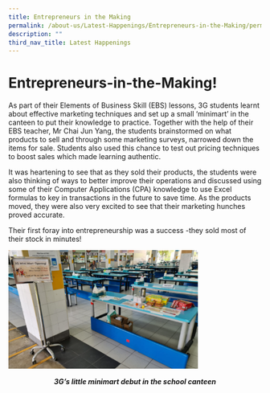 ```yaml
---
title: Entrepreneurs in the Making
permalink: /about-us/Latest-Happenings/Entrepreneurs-in-the-Making/permalink
description: ""
third_nav_title: Latest Happenings
---
```

Entrepreneurs-in-the-Making!
============================

As part of their Elements of Business Skill (EBS) lessons, 3G students learnt about effective marketing techniques and set up a small ‘minimart’ in the canteen to put their knowledge to practice. Together with the help of their EBS teacher, Mr Chai Jun Yang, the students brainstormed on what products to sell and through some marketing surveys, narrowed down the items for sale. Students also used this chance to test out pricing techniques to boost sales which made learning authentic.

It was heartening to see that as they sold their products, the students were also thinking of ways to better improve their operations and discussed using some of their Computer Applications (CPA) knowledge to use Excel formulas to key in transactions in the future to save time. As the products moved, they were also very excited to see that their marketing hunches proved accurate.

Their first foray into entrepreneurship was a success -they sold most of their stock in minutes!


<img src="/images/e1.png" style="width:75%">
<p style="text-align: center;"><em><b>3G’s little minimart debut in the school canteen</b></em></p>